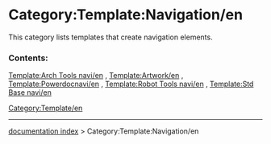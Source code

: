 # Category:Template:Navigation/en
This category lists templates that create navigation elements.

### Contents:

[Template:Arch Tools navi/en](Template:Arch_Tools_navi/en.md) , [Template:Artwork/en](Template:Artwork/en.md) , [Template:Powerdocnavi/en](Template:Powerdocnavi/en.md) , [Template:Robot Tools navi/en](Template:Robot_Tools_navi/en.md) , [Template:Std Base navi/en](Template:Std_Base_navi/en.md)

[Category:Template/en](Category:Template/en.md)

---
[documentation index](../README.md) > Category:Template:Navigation/en
